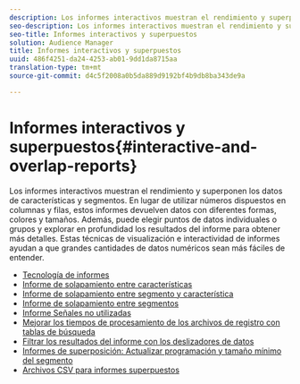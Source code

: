 ```yaml
---
description: Los informes interactivos muestran el rendimiento y superponen los datos de características y segmentos. En lugar de utilizar números dispuestos en columnas y filas, estos informes devuelven datos con diferentes formas, colores y tamaños. Además, puede elegir puntos de datos individuales o grupos y explorar en profundidad los resultados del informe para obtener más detalles. Estas técnicas de visualización e interactividad de informes ayudan a que grandes cantidades de datos numéricos sean más fáciles de entender.
seo-description: Los informes interactivos muestran el rendimiento y superponen los datos de características y segmentos. En lugar de utilizar números dispuestos en columnas y filas, estos informes devuelven datos con diferentes formas, colores y tamaños. Además, puede elegir puntos de datos individuales o grupos y explorar en profundidad los resultados del informe para obtener más detalles. Estas técnicas de visualización e interactividad de informes ayudan a que grandes cantidades de datos numéricos sean más fáciles de entender.
seo-title: Informes interactivos y superpuestos
solution: Audience Manager
title: Informes interactivos y superpuestos
uuid: 486f4251-da24-4253-ab01-9dd1da8715aa
translation-type: tm+mt
source-git-commit: d4c5f2008a0b5da889d9192bf4b9db8ba343de9a

---
```



# Informes interactivos y superpuestos{#interactive-and-overlap-reports}

Los informes interactivos muestran el rendimiento y superponen los datos de características y segmentos. En lugar de utilizar números dispuestos en columnas y filas, estos informes devuelven datos con diferentes formas, colores y tamaños. Además, puede elegir puntos de datos individuales o grupos y explorar en profundidad los resultados del informe para obtener más detalles. Estas técnicas de visualización e interactividad de informes ayudan a que grandes cantidades de datos numéricos sean más fáciles de entender.

+ [Tecnología de informes](interactive-report-technology.md)
+ [Informe de solapamiento entre características](trait-trait-overlap-report.md)
+ [Informe de solapamiento entre segmento y característica](segment-trait-overlap-report.md)
+ [Informe de solapamiento entre segmentos](segment-segment-overlap-report.md)
+ [Informe Señales no utilizadas](unused-signals.md)
+ [Mejorar los tiempos de procesamiento de los archivos de registro con tablas de búsqueda](lookup-tables.md)
+ [Filtrar los resultados del informe con los deslizadores de datos](data-sliders.md)
+ [Informes de superposición: Actualizar programación y tamaño mínimo del segmento](overlap-minimum-segment-size.md)
+ [Archivos CSV para informes superpuestos](overlap-csv-files.md)

<!-- 

c_dynamic_reports.xml

 -->
